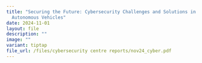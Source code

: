 ```yaml
---
title: "Securing the Future: Cybersecurity Challenges and Solutions in
  Autonomous Vehicles"
date: 2024-11-01
layout: file
description: ""
image: ""
variant: tiptap
file_url: /files/cybersecurity centre reports/nov24_cyber.pdf
---
```

